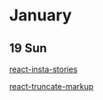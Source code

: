 # January

## 19 Sun

[react-insta-stories](https://github.com/mohitk05/react-insta-stories)

[react-truncate-markup](https://github.com/patrik-piskay/react-truncate-markup)
